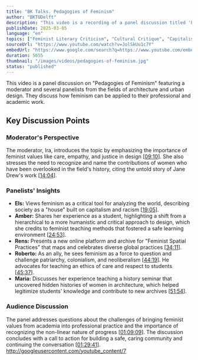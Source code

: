 ```yaml
---
title: "BK Talks. Pedagogies of Feminism" 
author: "BKTUDelft" 
description: "This video is a recording of a panel discussion titled 'Pedagogies of Feminism,' where a panel of speakers from the fields of architecture and urban design share their experiences with feminism. The discussion covers how feminist values can be applied in design, the importance of recognizing the contributions of women, and the need to challenge existing patriarchal and capitalist structures. It also highlights an online platform for feminist spatial practices and discusses the challenges of translating academic theory into professional practice." 
publishDate: 2025-03-05 
language: "en" 
topics: ["Feminist Literary Criticism", "Cultural Critique", "Capitalism Critique", "Patriarchy Critique", "Intersectional Feminism", "Academic Patriarchy Critique", "Ethics of Care", "Race and Gender", "Digital Feminism", "Political Participation"] 
sourceUrl: "https://www.youtube.com/watch?v=JolSkUu1c7Y" 
embedUrl: "https://www.google.com/search?q=https://www.youtube.com/embed/JolSkUu1c7Y" 
duration: 5655 
thumbnail: "/images/videos/pedagogies-of-feminism.jpg" 
status: "published"
---
```


This video is a panel discussion on "Pedagogies of Feminism" featuring a moderator and several panelists from the fields of architecture and urban design. They discuss how feminism can be applied to their professional and academic work.

## Key Discussion Points

### Moderator's Perspective

The moderator, Ira, introduces the topic by emphasizing the importance of feminist values like care, empathy, and justice in design [[09:10](http://www.youtube.com/watch?v=JolSkUu1c7Y&t=550)]. She also stresses the need to recognize and name the contributions of women who have been overlooked in the field's history, citing the untold story of Jane Drew's work [[14:04](http://www.youtube.com/watch?v=JolSkUu1c7Y&t=844)].

### Panelists' Insights

  - **Els:** Views feminism as a critical tool for analyzing the world, describing society as a "house" built on capitalism and racism [[19:05](http://www.youtube.com/watch?v=JolSkUu1c7Y&t=1145)].
  - **Amber:** Shares her experience as a student, highlighting a shift from a hierarchical to a more humanistic and critical approach to design, which she credits to feminist teaching methods that fostered a safe learning environment [[24:53](http://www.youtube.com/watch?v=JolSkUu1c7Y&t=1493)].
  - **Rens:** Presents a new online platform and archive for "Feminist Spatial Practices" that maps and celebrates diverse global practices [[34:11](http://www.youtube.com/watch?v=JolSkUu1c7Y&t=2051)].
  - **Roberto:** As an ally, he sees feminism as a force to question and challenge patriarchy, colonialism, and neoliberalism [[44:19](http://www.youtube.com/watch?v=JolSkUu1c7Y&t=2659)]. He advocates for teaching an ethics of care and respect to students [[45:37](http://www.youtube.com/watch?v=JolSkUu1c7Y&t=2737)].
  - **Maria:** Discusses her experience teaching a history seminar that uncovered hidden histories of women in architecture, which helped legitimize students' knowledge and contribute to new archives [[51:54](http://www.youtube.com/watch?v=JolSkUu1c7Y&t=3114)].

### Audience Discussion

The panel addresses questions about the challenges of bringing feminist values from academia into professional practice and the importance of recognizing the non-linear nature of progress [[01:09:09](http://www.youtube.com/watch?v=JolSkUu1c7Y&t=4149)]. The discussion concludes with a call to action for building a safe, caring community and continuing the conversation [[01:29:41](http://www.youtube.com/watch?v=JolSkUu1c7Y&t=5381)].
http://googleusercontent.com/youtube_content/7